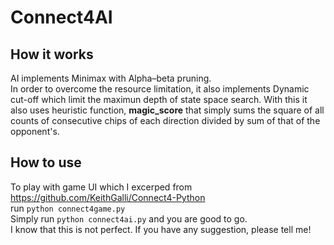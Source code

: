 # Connect4AI
## How it works
AI implements Minimax with Alpha–beta pruning. <br>
In order to overcome the resource limitation, it also implements Dynamic cut-off which limit the maximun depth of state space search. With this it also uses heuristic function, <strong>magic_score</strong> that simply sums the square of all counts of consecutive chips of each direction divided by sum of that of the opponent's. <br>
## How to use
To play with game UI which I excerped from https://github.com/KeithGalli/Connect4-Python <br>
run ``python connect4game.py``<br>
Simply run ``python connect4ai.py`` and you are good to go.<br>
I know that this is not perfect. If you have any suggestion, please tell me!
